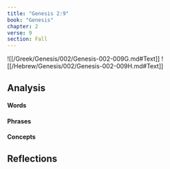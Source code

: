 ```yaml
---
title: "Genesis 2:9"
book: "Genesis"
chapter: 2
verse: 9
section: Fall
---
```

![[/Greek/Genesis/002/Genesis-002-009G.md#Text]]
![[/Hebrew/Genesis/002/Genesis-002-009H.md#Text]]

## Analysis

#### Words

#### Phrases

#### Concepts

## Reflections
